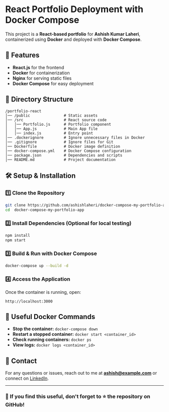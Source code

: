 # React Portfolio Deployment with Docker Compose

This project is a **React-based portfolio** for **Ashish Kumar Laheri**, containerized using **Docker** and deployed with **Docker Compose**.

## 🚀 Features
- **React.js** for the frontend
- **Docker** for containerization
- **Nginx** for serving static files
- **Docker Compose** for easy deployment

## 📂 Directory Structure
```
/portfolio-react
│── /public               # Static assets
│── /src                  # React source code
│   │── Portfolio.js      # Portfolio component
│   │── App.js            # Main App file
│   │── index.js          # Entry point
│── .dockerignore         # Ignore unnecessary files in Docker
│── .gitignore            # Ignore files for Git
│── Dockerfile            # Docker image definition
│── docker-compose.yml    # Docker Compose configuration
│── package.json          # Dependencies and scripts
│── README.md             # Project documentation
```

## 🛠️ Setup & Installation
### **1️⃣ Clone the Repository**
```sh
git clone https://github.com/ashishlaheri/docker-compose-my-portfolio-app.git
cd  docker-compose-my-portfolio-app
```

### **2️⃣ Install Dependencies** (Optional for local testing)
```sh
npm install
npm start
```

### **3️⃣ Build & Run with Docker Compose**
```sh
docker-compose up --build -d
```

### **4️⃣ Access the Application**
Once the container is running, open:
```
http://localhost:3000
```

## 📌 Useful Docker Commands
- **Stop the container:** `docker-compose down`
- **Restart a stopped container:** `docker start <container_id>`
- **Check running containers:** `docker ps`
- **View logs:** `docker logs <container_id>`

## 📧 Contact
For any questions or issues, reach out to me at **ashish@example.com** or connect on [LinkedIn](https://linkedin.com/in/ashishlaheri).

---
### 🌟 If you find this useful, don't forget to ⭐ the repository on GitHub!


